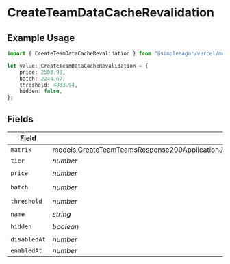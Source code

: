 # CreateTeamDataCacheRevalidation

## Example Usage

```typescript
import { CreateTeamDataCacheRevalidation } from "@simplesagar/vercel/models/createteamop.js";

let value: CreateTeamDataCacheRevalidation = {
    price: 2503.98,
    batch: 2244.67,
    threshold: 4833.94,
    hidden: false,
};
```

## Fields

| Field                                                                                                                                                                                                                          | Type                                                                                                                                                                                                                           | Required                                                                                                                                                                                                                       | Description                                                                                                                                                                                                                    |
| ------------------------------------------------------------------------------------------------------------------------------------------------------------------------------------------------------------------------------ | ------------------------------------------------------------------------------------------------------------------------------------------------------------------------------------------------------------------------------ | ------------------------------------------------------------------------------------------------------------------------------------------------------------------------------------------------------------------------------ | ------------------------------------------------------------------------------------------------------------------------------------------------------------------------------------------------------------------------------ |
| `matrix`                                                                                                                                                                                                                       | [models.CreateTeamTeamsResponse200ApplicationJSONResponseBodyBillingInvoiceItemsDataCacheRevalidationMatrix](../models/createteamteamsresponse200applicationjsonresponsebodybillinginvoiceitemsdatacacherevalidationmatrix.md) | :heavy_minus_sign:                                                                                                                                                                                                             | N/A                                                                                                                                                                                                                            |
| `tier`                                                                                                                                                                                                                         | *number*                                                                                                                                                                                                                       | :heavy_minus_sign:                                                                                                                                                                                                             | N/A                                                                                                                                                                                                                            |
| `price`                                                                                                                                                                                                                        | *number*                                                                                                                                                                                                                       | :heavy_check_mark:                                                                                                                                                                                                             | N/A                                                                                                                                                                                                                            |
| `batch`                                                                                                                                                                                                                        | *number*                                                                                                                                                                                                                       | :heavy_check_mark:                                                                                                                                                                                                             | N/A                                                                                                                                                                                                                            |
| `threshold`                                                                                                                                                                                                                    | *number*                                                                                                                                                                                                                       | :heavy_check_mark:                                                                                                                                                                                                             | N/A                                                                                                                                                                                                                            |
| `name`                                                                                                                                                                                                                         | *string*                                                                                                                                                                                                                       | :heavy_minus_sign:                                                                                                                                                                                                             | N/A                                                                                                                                                                                                                            |
| `hidden`                                                                                                                                                                                                                       | *boolean*                                                                                                                                                                                                                      | :heavy_check_mark:                                                                                                                                                                                                             | N/A                                                                                                                                                                                                                            |
| `disabledAt`                                                                                                                                                                                                                   | *number*                                                                                                                                                                                                                       | :heavy_minus_sign:                                                                                                                                                                                                             | N/A                                                                                                                                                                                                                            |
| `enabledAt`                                                                                                                                                                                                                    | *number*                                                                                                                                                                                                                       | :heavy_minus_sign:                                                                                                                                                                                                             | N/A                                                                                                                                                                                                                            |